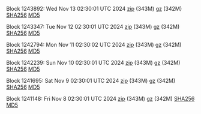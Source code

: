 Block 1243892: Wed Nov 13 02:30:01 UTC 2024 [zip](https://files.01coin.io/mainnet/2024-11-13/bootstrap.dat.zip) (343M) [gz](https://files.01coin.io/mainnet/2024-11-13/bootstrap.dat.tar.gz) (342M) [SHA256](https://files.01coin.io/mainnet/2024-11-13/sha256.txt) [MD5](https://files.01coin.io/mainnet/2024-11-13/md5.txt)

Block 1243347: Tue Nov 12 02:30:01 UTC 2024 [zip](https://files.01coin.io/mainnet/2024-11-12/bootstrap.dat.zip) (343M) [gz](https://files.01coin.io/mainnet/2024-11-12/bootstrap.dat.tar.gz) (342M) [SHA256](https://files.01coin.io/mainnet/2024-11-12/sha256.txt) [MD5](https://files.01coin.io/mainnet/2024-11-12/md5.txt)

Block 1242794: Mon Nov 11 02:30:02 UTC 2024 [zip](https://files.01coin.io/mainnet/2024-11-11/bootstrap.dat.zip) (343M) [gz](https://files.01coin.io/mainnet/2024-11-11/bootstrap.dat.tar.gz) (342M) [SHA256](https://files.01coin.io/mainnet/2024-11-11/sha256.txt) [MD5](https://files.01coin.io/mainnet/2024-11-11/md5.txt)

Block 1242239: Sun Nov 10 02:30:01 UTC 2024 [zip](https://files.01coin.io/mainnet/2024-11-10/bootstrap.dat.zip) (343M) [gz](https://files.01coin.io/mainnet/2024-11-10/bootstrap.dat.tar.gz) (342M) [SHA256](https://files.01coin.io/mainnet/2024-11-10/sha256.txt) [MD5](https://files.01coin.io/mainnet/2024-11-10/md5.txt)

Block 1241695: Sat Nov  9 02:30:01 UTC 2024 [zip](https://files.01coin.io/mainnet/2024-11-09/bootstrap.dat.zip) (343M) [gz](https://files.01coin.io/mainnet/2024-11-09/bootstrap.dat.tar.gz) (342M) [SHA256](https://files.01coin.io/mainnet/2024-11-09/sha256.txt) [MD5](https://files.01coin.io/mainnet/2024-11-09/md5.txt)

Block 1241148: Fri Nov  8 02:30:01 UTC 2024 [zip](https://files.01coin.io/mainnet/2024-11-08/bootstrap.dat.zip) (343M) [gz](https://files.01coin.io/mainnet/2024-11-08/bootstrap.dat.tar.gz) (342M) [SHA256](https://files.01coin.io/mainnet/2024-11-08/sha256.txt) [MD5](https://files.01coin.io/mainnet/2024-11-08/md5.txt)
